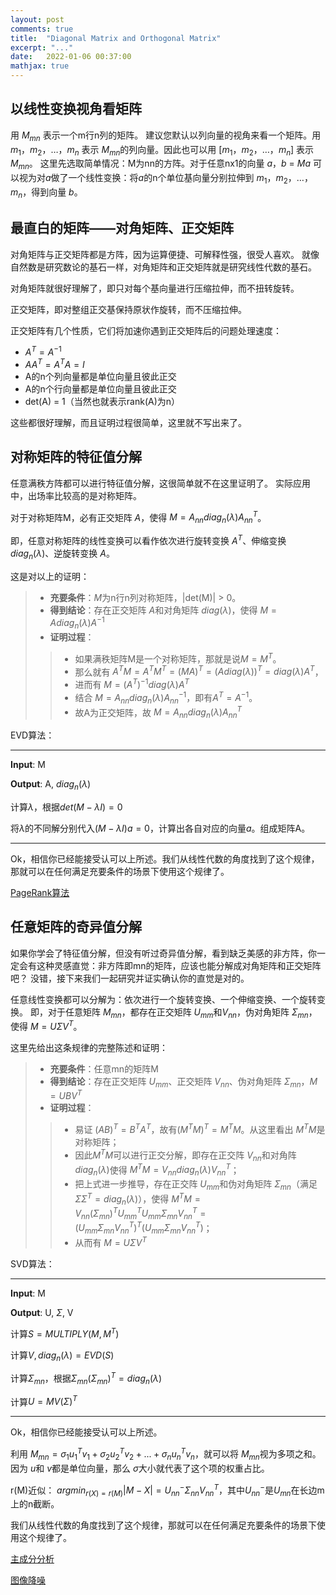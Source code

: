 ```yaml
---
layout: post
comments: true
title:  "Diagonal Matrix and Orthogonal Matrix"
excerpt: "..."
date:   2022-01-06 00:37:00
mathjax: true
---
```



## 以线性变换视角看矩阵

用 $M_{mn}$ 表示一个m行n列的矩阵。
建议您默认以列向量的视角来看一个矩阵。用 $m_1$，$m_2$，…，$m_n$ 表示 $M_{mn}$的列向量。因此也可以用 [$m_1$，$m_2$，…，$m_n$] 表示 $M_{mn}$。
这里先选取简单情况：M为nn的方阵。对于任意nx1的向量 $a$，$b$ = $Ma$ 可以视为对$a$做了一个线性变换：将$a$的n个单位基向量分别拉伸到 $m_1$，$m_2$，…，$m_n$，得到向量 $b$。


## 最直白的矩阵——对角矩阵、正交矩阵

对角矩阵与正交矩阵都是方阵，因为运算便捷、可解释性强，很受人喜欢。
就像自然数是研究数论的基石一样，对角矩阵和正交矩阵就是研究线性代数的基石。

对角矩阵就很好理解了，即只对每个基向量进行压缩拉伸，而不扭转旋转。

正交矩阵，即对整组正交基保持原状作旋转，而不压缩拉伸。

正交矩阵有几个性质，它们将加速你遇到正交矩阵后的问题处理速度：
- $A^T = A^{-1}$
- $AA^T = A^TA = I$
- A的n个列向量都是单位向量且彼此正交
- A的n个行向量都是单位向量且彼此正交
- det(A) = 1（当然也就表示rank(A)为n）

这些都很好理解，而且证明过程很简单，这里就不写出来了。


## 对称矩阵的特征值分解

任意满秩方阵都可以进行特征值分解，这很简单就不在这里证明了。
实际应用中，出场率比较高的是对称矩阵。

对于对称矩阵M，必有正交矩阵 $A$，使得 $M=A_{nn}diag_{n}(\lambda)A_{nn}^{T}$。

即，任意对称矩阵的线性变换可以看作依次进行旋转变换 $A^{T}$、伸缩变换 $diag_{n}(\lambda)$、逆旋转变换 $A$。

这是对以上的证明：
> + **充要条件**：$M$为n行n列对称矩阵，|det(M)| > 0。
> + **得到结论**：存在正交矩阵 $A$和对角矩阵 $diag(\lambda)$，使得 $M=Adiag_{n}(\lambda)A^{-1}$
> + **证明过程**：
>> + 如果满秩矩阵M是一个对称矩阵，那就是说$M=M^{T}$。
>> + 那么就有 $A^{T}M = A^{T}M^{T} = (MA)^{T} = (Adiag(\lambda))^{T} = diag(\lambda)A^{T}$，
>> + 进而有 $M = (A^{T})^{-1}diag(\lambda)A^{T}$
>> + 结合 $M=A_{nn}diag_{n}(\lambda)A_{nn}^{-1}$，即有$A^{T} = A^{-1}$。
>> + 故A为正交矩阵，故 $M=A_{nn}diag_{n}(\lambda)A_{nn}^{T}$

EVD算法：

---

**Input**: M

**Output**: A, $diag_{n}(\lambda)$

计算$\lambda$，根据$det(M-\lambda I) = 0$


将$\lambda$的不同解分别代入$(M-\lambda I)a = 0$，计算出各自对应的向量$a$。组成矩阵A。

---

Ok，相信你已经能接受认可以上所述。我们从线性代数的角度找到了这个规律，那就可以在任何满足充要条件的场景下使用这个规律了。


[PageRank算法](https://zh.wikipedia.org/wiki/PageRank)


## 任意矩阵的奇异值分解

如果你学会了特征值分解，但没有听过奇异值分解，看到缺乏美感的非方阵，你一定会有这种灵感直觉：非方阵即mn的矩阵，应该也能分解成对角矩阵和正交矩阵吧？ 
没错，接下来我们一起研究并证实确认你的直觉是对的。

任意线性变换都可以分解为：依次进行一个旋转变换、一个伸缩变换、一个旋转变换。
即，对于任意矩阵 $M_{mn}$，都存在正交矩阵 $U_{mm}$和$V_{nn}$，伪对角矩阵 $\Sigma_{mn}$，使得 $M=U \Sigma V^{T}$。

这里先给出这条规律的完整陈述和证明：
> + **充要条件**：任意mn的矩阵M
> + **得到结论**：存在正交矩阵 $U_{mm}$、正交矩阵 $V_{nn}$、伪对角矩阵 $\Sigma_{mn}$，$M=UBV^{T}$
> + **证明过程**：
>> + 易证 $(AB)^{T} = B^{T} A^{T}$，故有$(M^{T}M)^{T} = M^{T}M$。从这里看出 $M^{T}M$是对称矩阵；
>> + 因此$M^{T}M$可以进行正交分解，即存在正交阵 $V_{nn}$和对角阵 $diag_{n}(\lambda)$使得 $M^{T}M = V_{nn} diag_{n}(\lambda) V_{nn}^{T}$；
>> + 把上式进一步推导，存在正交阵 $U_{mm}$和伪对角矩阵 $\Sigma_{mn}$（满足$\Sigma \Sigma^{T} = diag_{n}(\lambda)$），使得 $M^{T}M = V_{nn} (\Sigma_{mn})^{T} U_{mm}^{T} U_{mm} \Sigma_{mn} V_{nn}^{T} = (U_{mm} \Sigma_{mn} V_{nn}^{T})^{T} (U_{mm} \Sigma_{mn} V_{nn}^{T})$；
>> + 从而有 $M=U \Sigma V^{T}$

SVD算法：

---

**Input**: M

**Output**: U, $\Sigma$, V

计算$S = MULTIPLY(M, M^{T})$

计算$V,diag_{n}(\lambda) = EVD(S)$

计算$\Sigma_{mn}$，根据$\Sigma_{mn} (\Sigma_{mn})^{T} = diag_{n}(\lambda)$

计算$U = MV(\Sigma)^{T}$

---

Ok，相信你已经能接受认可以上所述。

利用 $M_{mn} = \sigma_{1} u_{1}^{T}v_{1} + \sigma_{2} u_{2}^{T}v_{2} + ... + \sigma_{n} u_{n}^{T}v_{n}$，就可以将 $M_{mn}$视为多项之和。因为 $u$和 $v$都是单位向量，那么 $\sigma$大小就代表了这个项的权重占比。

r(M)近似： $argmin_{r(X) = r(M)}|M-X| = U^{-}_{nn}\Sigma_{nn}V_{nn}^{T}$，其中$U^{-}_{nn}$是$U_{mn}$在长边m上的n截断。

我们从线性代数的角度找到了这个规律，那就可以在任何满足充要条件的场景下使用这个规律了。

[主成分分析](https://zh.wikipedia.org/zh-hans/%E4%B8%BB%E6%88%90%E5%88%86%E5%88%86%E6%9E%90)

[图像降噪](https://ieeexplore.ieee.org/abstract/document/7067415/)